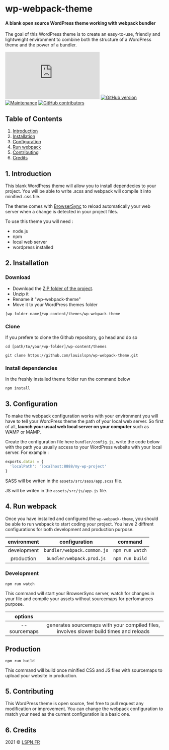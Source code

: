 # wp-webpack-theme

#### A blank open source WordPress theme working with webpack bundler ####

The goal of this WordPress theme is to create an easy-to-use, friendly and lightweight environment to combine both the structure of a WordPress theme and the power of a bundler.

[![Only 2 Kb](https://badge-size.herokuapp.com/louislspn/wp-webpack-theme/master/bundler/webpack.dev.js)](https://github.com/Naereen/StrapDown.js/blob/master/bundler/webpack.dev.js)
[![GitHub version](https://badge.fury.io/gh/louislspn%2Fwp-webpack-theme.svg)](https://github.com/louislspn/wp-webpack-theme)
[![Maintenance](https://img.shields.io/badge/maintained-yes-green.svg)](https://GitHub.com/Naereen/StrapDown.js/graphs/commit-activity)
[![GitHub contributors](https://img.shields.io/github/contributors/louislspn/wp-webpack-theme.svg)](https://GitHub.com/louislspn/wp-webpack-theme/graphs/contributors/)

## Table of Contents

1. [Introduction](#1-introduction)
2. [Installation](#2-installation)
3. [Configuration](#3-configuration)
4. [Run webpack](#4-run-webpack)
4. [Contributing](#5-contributing)
5. [Credits](#6-credits)

## 1. Introduction

This blank WordPress theme will allow you to install dependecies to your project. You will be able to write .scss and webpack will compile it into minified .css file.

The theme comes with [BrowserSync](https://github.com/BrowserSync/browser-sync) to reload automatically your web server when a change is detected in your project files.

To use this theme you will need :

- node.js
- npm
- local web server
- wordpress installed

## 2. Installation

### Download

- Download the [ZIP folder of the project](https://github.com/louislspn/wp-webpack-theme/archive/refs/heads/main.zip).
- Unzip it
- Rename it "wp-webpack-theme"
- Move it to your WordPress themes folder

```
[wp-folder-name]/wp-content/themes/wp-webpack-theme
```

### Clone

If you prefere to clone the Github repository, go head and do so
```
cd [path/to/your/wp-folder]/wp-content/themes
```
```
git clone https://github.com/louislspn/wp-webpack-theme.git
```

### Install dependencies

In the freshly installed theme folder run the command below
```
npm install
```



## 3. Configuration

To make the webpack configuration works with your environment you will have to tell your WordPress theme the path of your local web server. So first of all, **launch your usual web local server on your computer** such as WAMP or MAMP.

Create the configuration file here ```bundler/config.js```, write the code below with the path you usually access to your WordPress website with your local server. For example :

```js
exports.datas = {
  'localPath': 'localhost:8888/my-wp-project'
}
```

SASS will be writen in the ```assets/src/sass/app.scss``` file.

JS will be writen in the ```assets/src/js/app.js``` file.

## 4. Run webpack

Once you have installed and configured the ```wp-webpack-theme```, you should be able to run webpack to start coding your project. You have 2 diffrent configurations for both development and production purpose.

|        environment         |   configuration    | command |
| :-----------------: | :---------: | :----------: |
|  development  | ```bundler/webpack.common.js```  | ```npm run watch```  |
|  production | ```bundler/webpack.prod.js``` | ```npm run build```|

### Development

```npm run watch```

This command will start your BrowserSync server, watch for changes in your file and compile your assets without sourcemaps for perfomances purpose.

|        options         |       |
| :-----------------: | :---------: |
|  --sourcemaps  | generates sourcemaps with your compiled files, involves slower build times and reloads  |


## Production

```npm run build```

This command will build once minified CSS and JS files with sourcemaps to upload your website in production.

## 5. Contributing

This WordPress theme is open source, feel free to pull request any modification or improvement. You can change the webpack configuration to match your need as the current configuration is a basic one.

## 6. Credits

2021 © [LSPN.FR](https://lspn.fr)

